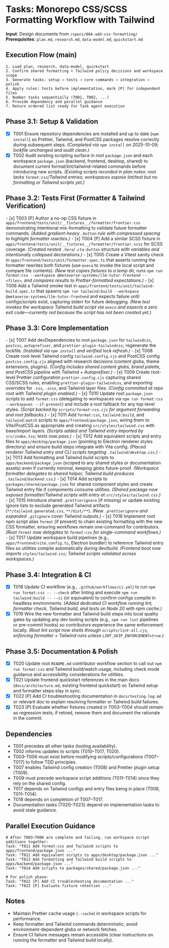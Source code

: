 # Tasks: Monorepo CSS/SCSS Formatting Workflow with Tailwind

**Input**: Design documents from `/specs/004-add-css-formatting/`
**Prerequisites**: `plan.md`, `research.md`, `data-model.md`, `quickstart.md`

## Execution Flow (main)
```
1. Load plan, research, data-model, quickstart
2. Confirm shared formatting + Tailwind policy decisions and workspace scope
3. Generate tasks: setup → tests → core commands → integration → polish
4. Apply rules: tests before implementation, mark [P] for independent files
5. Number tasks sequentially (T001, T002, ...)
6. Provide dependency and parallel guidance
7. Return ordered list ready for Task agent execution
```

## Phase 3.1: Setup & Validation
- [x] T001 Ensure repository dependencies are installed and up to date (`npm install`) so Prettier, Tailwind, and PostCSS packages resolve correctly during subsequent steps. *(Completed via `npm install` on 2025-10-09; lockfile unchanged and audit clean.)*
- [x] T002 Audit existing scripting surface in root `package.json` and each workspace `package.json` (backend, frontend, desktop, shared) to document current format/lint/tailwind-related commands before introducing new scripts. *(Existing scripts recorded in plan notes: root lacks `format:css`/Tailwind entries; workspaces expose lint/test but no formatting or Tailwind scripts yet.)*

## Phase 3.2: Tests First (Formatter & Tailwind Verification)
\- [x] T003 [P] Author a no-op CSS fixture in `apps/frontend/tests/unit/__fixtures__/formatter/frontier.css` demonstrating intentional mis-formatting to validate future formatter commands. *(Added gradient-heavy `.button` rule with compressed spacing to highlight formatter rewrites.)*
\- [x] T004 [P] Add a similar SCSS fixture in `apps/frontend/tests/unit/__fixtures__/formatter/frontier.scss` for SCSS coverage. *(Created nested `.hero`/`.cta-button` structure with variables and intentionally collapsed declarations.)*
\- [x] T005 Create a Vitest sanity check in `apps/frontend/tests/unit/formatter.spec.ts` that asserts running the formatter rewrites both fixtures (use `execa` to invoke the local script and compare file contents). *(New test copies fixtures to a temp dir, runs `npm run format:css --workspace @metaverse-systems/llm-tutor-frontend -- <files>`, and compares results to Prettier-formatted expectations.)*
\- [x] T006 Add a Tailwind smoke test in `apps/frontend/tests/unit/tailwind-build.spec.ts` that spawns `npm run tailwind:build --workspace @metaverse-systems/llm-tutor-frontend` and expects failure until configs/scripts exist, capturing stderr for future debugging. *(New test invokes the workspace Tailwind build script via `execa` and expects a zero exit code—currently red because the script has not been created yet.)*

## Phase 3.3: Core Implementation
\- [x] T007 Add devDependencies to root `package.json` for `tailwindcss`, `postcss`, `autoprefixer`, and `prettier-plugin-tailwindcss`; regenerate the lockfile. *(Installed via `npm install` and verified lock refresh.)*
\- [x] T008 Create root-level Tailwind config `tailwind.config.cjs` and PostCSS config `postcss.config.cjs` aligned with research decisions (content globs, theme extensions, plugins). *(Config includes shared content globs, brand palette, and PostCSS pipeline with Tailwind + Autoprefixer.)*
\- [x] T009 Create root-level Prettier configuration `prettier.config.cjs` capturing shared CSS/SCSS rules, enabling `prettier-plugin-tailwindcss`, and exporting overrides for `.css`, `.scss`, and Tailwind layer files. *(Config committed at repo root with Tailwind plugin enabled.)*
\- [x] T010 Update root `package.json` scripts to add `format:css` (delegating to workspaces via `npm run format:css --workspaces --if-present`) and include a root fallback for any top-level styles. *(Script backed by `scripts/format-css.cjs` for argument forwarding and root fallbacks.)*
\- [x] T011 Add `format:css`, `tailwind:build`, and `tailwind:watch` scripts to `apps/frontend/package.json`, wiring them to Vite/PostCSS as appropriate and creating `src/styles/tailwind.css` with base/import layers. *(Scripts added and Tailwind entry imported by `src/index.tsx`; tests now pass.)*
\- [x] T012 Add equivalent scripts and entry files to `apps/desktop/package.json` (pointing to Electron renderer styles directory) and ensure build steps integrate with Vite config. *(Placed renderer Tailwind entry and CLI scripts targeting `.tailwind/desktop.css`.)*
\- [x] T013 Add formatting and Tailwind build scripts to `apps/backend/package.json` (scoped to any shared styles or documentation assets) even if currently minimal, keeping globs future-proof. *(Workspace formatter delegates to shared helper; Tailwind build produces `.tailwind/backend.css`.)*
\- [x] T014 Add scripts to `packages/shared/package.json` for shared component styles and create Tailwind entry file if components consume utilities. *(Shared package now exposes formatter/Tailwind scripts with entry at `src/styles/tailwind.css`.)*
\- [x] T015 Introduce shared `.prettierignore` (if missing) or update existing ignore lists to exclude generated Tailwind artifacts (`**/tailwind.generated.css`, `**/dist/**`). *(New `.prettierignore` and expanded `.gitignore` cover Tailwind outputs.)*
\- [x] T016 Implement root npm script alias `format` (if present) to chain existing formatting with the new CSS formatter, ensuring workflows remain one-command for contributors. *(Root `format` now delegates to `format:css` for single-command workflows.)*
\- [x] T017 Update workspace build pipelines (e.g., `apps/frontend/vite.config.ts`, Electron bundler) to reference Tailwind entry files so utilities compile automatically during dev/build. *(Frontend boot now imports `styles/tailwind.css`; Tailwind scripts validated across workspaces.)*

## Phase 3.4: Integration & CI
- [x] T018 Update CI workflow (e.g., `.github/workflows/ci.yml`) to run `npm run format:css -- --check` after linting and execute `npm run tailwind:build -- --ci` (or equivalent) to confirm configs compile in headless environments. *(Added dedicated CI workflow running lint, formatter check, Tailwind build, and tests on Node 20 with npm cache.)*
- [x] T019 Wire the new formatter and Tailwind build steps into local quality gates by updating any dev tooling scripts (e.g., `npm run lint` pipelines or pre-commit hooks) so contributors experience the same enforcement locally. *(Root lint script now shells through `scripts/lint-all.cjs`, enforcing formatter + Tailwind runs unless `LINT_SKIP_ENFORCEMENT=true`.)*

## Phase 3.5: Documentation & Polish
- [x] T020 Update root `README.md` contributor workflow section to call out `npm run format:css` and Tailwind build/watch usage, including check mode guidance and accessibility considerations for utilities.
- [x] T021 Update frontend quickstart references in the main docs (`docs/architecture.md`, existing frontend quickstart) so Tailwind setup and formatter steps stay in sync.
- [x] T022 [P] Add CI troubleshooting documentation in `docs/testing-log.md` or relevant doc to explain resolving formatter or Tailwind build failures.
- [x] T023 [P] Evaluate whether fixtures created in T003–T004 should remain as regression tests; if retired, remove them and document the rationale in the commit.

## Dependencies
- T001 precedes all other tasks (tooling availability).
- T002 informs updates to scripts (T010–T017, T020).
- T003–T006 must exist before modifying scripts/configurations (T007–T017) to follow TDD principles.
- T007 enables Tailwind config creation (T008) and Prettier plugin setup (T009).
- T009 must precede workspace script additions (T011–T014) since they rely on the shared config.
- T017 depends on Tailwind configs and entry files being in place (T008, T011–T014).
- T018 depends on completion of T007–T017.
- Documentation tasks (T020–T023) depend on implementation tasks to avoid stale guidance.

## Parallel Execution Guidance
```
# After T003–T006 are complete and failing, run workspace script additions together:
Task: "T011 Add format:css and Tailwind scripts to apps/frontend/package.json ..."
Task: "T012 Add equivalent scripts to apps/desktop/package.json ..."
Task: "T013 Add formatting and Tailwind build scripts to apps/backend/package.json ..."
Task: "T014 Add scripts to packages/shared/package.json ..."

# For polish phase:
Task: "T022 [P] Add CI troubleshooting documentation ..."
Task: "T023 [P] Evaluate fixture retention ..."
```

## Notes
- Maintain Prettier cache usage (`--cache`) in workspace scripts for performance.
- Keep formatter and Tailwind commands deterministic; avoid environment-dependent globs or network fetches.
- Ensure CI failure messages remain accessible (clear instructions on running the formatter and Tailwind build locally).
